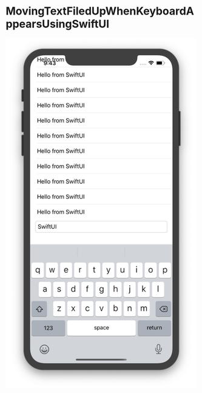 # MovingTextFiledUpWhenKeyboardAppearsUsingSwiftUI

![](https://github.com/ram4ik/MovingTextFiledUpWhenKeyboardAppearsUsingSwiftUI/blob/master/MovingTextFiledUpWhenKeyboardAppearsUsingSwiftUI/Assets.xcassets/Screenshot%202019-12-09%20at%2021.43.01.imageset/Screenshot%202019-12-09%20at%2021.43.01.png)

